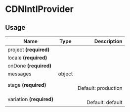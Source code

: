 <!-- 
This is an auto-generated markdown. 
You can change it in "/Users/daniel/Dev/allthings/elements/src/CDNIntlProvider/CDNIntlProvider.tsx" and run build:docs to update this file.
-->
# CDNIntlProvider

## Usage
| Name        | Type           | Description  |
| ----------- |:--------------:| ------------:|
|project **(required)**||
|locale **(required)**||
|onDone **(required)**||
|messages|object|
|stage **(required)**||<br>Default: production
|variation **(required)**||<br>Default: default
